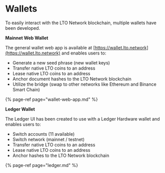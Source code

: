 # Wallets

To easily interact with the LTO Network blockchain, multiple wallets have been developed.

**Mainnet Web Wallet**

The general wallet web app is available at [https://wallet.lto.network](https://wallet.lto.network) and enables users to:

* Generate a new seed phrase \(new wallet keys\)
* Transfer native LTO coins to an address
* Lease native LTO coins to an address
* Anchor document hashes to the LTO Network blockchain
* Utilize the bridge \(swap to other networks like Ethereum and Binance Smart Chain\)

{% page-ref page="wallet-web-app.md" %}

**Ledger Wallet**

The Ledger UI has been created to use with a Ledger Hardware wallet and enables users to:

* Switch accounts \(11 available\)
* Switch network \(mainnet / testnet\)
* Transfer native LTO coins to an address
* Lease native LTO coins to an address
* Anchor hashes to the LTO Network blockchain

{% page-ref page="ledger.md" %}

